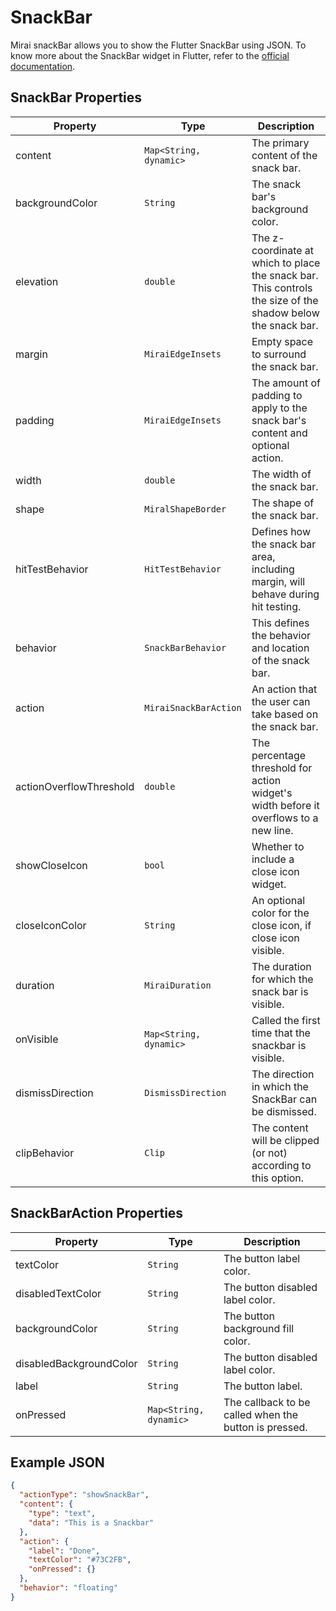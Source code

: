 # SnackBar

Mirai snackBar allows you to show the Flutter SnackBar using JSON. 
To know more about the SnackBar widget in Flutter, refer to the [official documentation](https://api.flutter.dev/flutter/material/SnackBar-class.html).

## SnackBar Properties

| Property | Type              | Description                                       |
| --- |-------------------|---------------------------------------------------|
| content | `Map<String, dynamic>` | The primary content of the snack bar. |
| backgroundColor | `String` | The snack bar's background color. |
| elevation | `double` | The z-coordinate at which to place the snack bar. This controls the size of the shadow below the snack bar. |
| margin | `MiraiEdgeInsets` | Empty space to surround the snack bar. |
| padding | `MiraiEdgeInsets` | The amount of padding to apply to the snack bar's content and optional action. |
| width | `double` | The width of the snack bar. |
| shape | `MiralShapeBorder` | The shape of the snack bar. |
| hitTestBehavior | `HitTestBehavior` | Defines how the snack bar area, including margin, will behave during hit testing. |
| behavior | `SnackBarBehavior` | This defines the behavior and location of the snack bar. |
| action | `MiraiSnackBarAction` | An action that the user can take based on the snack bar. |
| actionOverflowThreshold | `double` | The percentage threshold for action widget's width before it overflows to a new line. |
| showCloseIcon | `bool` | Whether to include a close icon widget. |
| closeIconColor | `String` | An optional color for the close icon, if close icon visible. |
| duration | `MiraiDuration` | The duration for which the snack bar is visible. |
| onVisible | `Map<String, dynamic>` | Called the first time that the snackbar is visible. |
| dismissDirection | `DismissDirection` | The direction in which the SnackBar can be dismissed. |
| clipBehavior | `Clip` | The content will be clipped (or not) according to this option. |

## SnackBarAction Properties

| Property | Type              | Description                                       |
| --- |-------------------|---------------------------------------------------|
| textColor | `String`  | The button label color. |
| disabledTextColor | `String` | The button disabled label color. |
| backgroundColor | `String` | The button background fill color. |
| disabledBackgroundColor | `String` | The button disabled label color. |
| label | `String` | The button label. |
| onPressed | `Map<String, dynamic>` | The callback to be called when the button is pressed. |

## Example JSON

```json
{
  "actionType": "showSnackBar",
  "content": {
    "type": "text",
    "data": "This is a Snackbar"
  },
  "action": {
    "label": "Done",
    "textColor": "#73C2FB",
    "onPressed": {}
  },
  "behavior": "floating"
}
```
